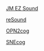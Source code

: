 [JM EZ Sound](../All/jm_ez_sound)

[reSound](../All/reSound)

[OPN2cog](../All/OPN2cog)

[SNEcog](../All/SNEcog)
